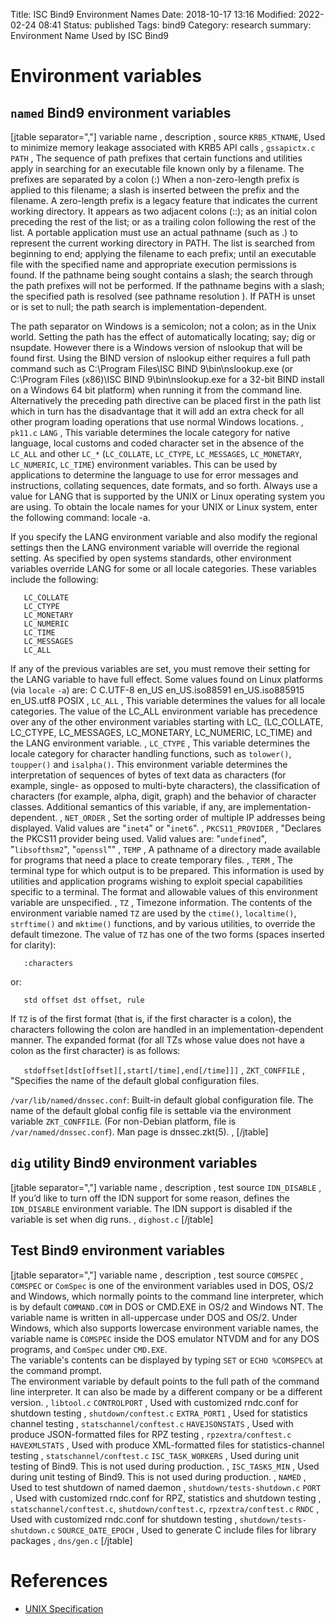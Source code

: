 Title: ISC Bind9 Environment Names
Date: 2018-10-17 13:16
Modified: 2022-02-24 08:41
Status: published
Tags: bind9
Category: research
summary: Environment Name Used by ISC Bind9

Environment variables
=====================

`named` Bind9 environment variables
---------------------------

[jtable separator=","]
variable name , description , source
`KRB5_KTNAME`, Used to minimize memory leakage associated with KRB5 API calls , `gssapictx.c`
`PATH` , The sequence of path prefixes that certain functions and utilities apply in searching for an executable file known only by a filename. The prefixes are separated by a colon (:) When a non-zero-length prefix is applied to this filename; a slash is inserted between the prefix and the filename. A zero-length prefix is a legacy feature that indicates the current working directory. It appears as two adjacent colons (::); as an initial colon preceding the rest of the list; or as a trailing colon following the rest of the list. A portable application must use an actual pathname (such as .) to represent the current working directory in PATH. The list is searched from beginning to end; applying the filename to each prefix; until an executable file with the specified name and appropriate execution permissions is found. If the pathname being sought contains a slash; the search through the path prefixes will not be performed. If the pathname begins with a slash; the specified path is resolved (see pathname resolution ). If PATH is unset or is set to null; the path search is implementation-dependent.  <p>The path separator on Windows is a semicolon; not a colon; as in the Unix world. Setting the path has the effect of automatically locating; say; dig or nsupdate. However there is a Windows version of nslookup that will be found first. Using the BIND version of nslookup either requires a full path command such as C:\Program Files\ISC BIND 9\bin\nslookup.exe (or C:\Program Files (x86)\ISC BIND 9\bin\nslookup.exe for a 32-bit BIND install on a Windows 64 bit platform) when running it from the command line. Alternatively the preceding path directive can be placed first in the path list which in turn has the disadvantage that it will add an extra check for all other program loading operations that use normal Windows locations. , `pk11.c`
`LANG` , This variable determines the locale category for native language, local customs and coded character set in the absence of the `LC_ALL` and other `LC_*` (<code>LC_COLLATE</code>, <code>LC_CTYPE</code>, <code>LC_MESSAGES</code>, <code>LC_MONETARY</code>, <code>LC_NUMERIC</code>, <code>LC_TIME</code>) environment variables. This can be used by applications to determine the language to use for error messages and instructions, collating sequences, date formats, and so forth. Always use a value for LANG that is supported by the UNIX or Linux operating system you are using. To obtain the locale names for your UNIX or Linux system, enter the following command: locale -a.</p> <p>If you specify the LANG environment variable and also modify the regional settings then the LANG environment variable will override the regional setting. As specified by open systems standards, other environment variables override LANG for some or all locale categories. These variables include the following:</p> <p><code>   LC_COLLATE</code><br /> <code>   LC_CTYPE</code><br /> <code>   LC_MONETARY</code><br /> <code>   LC_NUMERIC</code><br /> <code>   LC_TIME</code><br /> <code>   LC_MESSAGES</code><br /> <code>   LC_ALL</code></p> <p>If any of the previous variables are set, you must remove their setting for the LANG variable to have full effect. Some values found on Linux platforms (via <code>locale</code> <code>-a</code>) are: C C.UTF-8 en_US en_US.iso88591 en_US.iso885915 en_US.utf8 POSIX ,
`LC_ALL` , This variable determines the values for all locale categories. The value of the LC_ALL environment variable has precedence over any of the other environment variables starting with LC_ (LC_COLLATE, LC_CTYPE, LC_MESSAGES, LC_MONETARY, LC_NUMERIC, LC_TIME) and the LANG environment variable. ,
`LC_CTYPE` , This variable determines the locale category for character handling functions, such as <code>tolower()</code>, <code>toupper()</code> and <code>isalpha()</code>. This environment variable determines the interpretation of sequences of bytes of text data as characters (for example, single- as opposed to multi-byte characters), the classification of characters (for example, alpha, digit, graph) and the behavior of character classes. Additional semantics of this variable, if any, are implementation-dependent. ,
`NET_ORDER` , Set the sorting order of multiple IP addresses being displayed. Valid values are &quot;<code>inet4</code>&quot; or &quot;<code>inet6</code>&quot;. ,
`PKCS11_PROVIDER` , "Declares the PKCS11 provider being used. Valid values are: &quot;<code>undefined</code>&quot;, &quot;<code>libsofthsm2</code>&quot;, &quot;<code>openssl</code>&quot;" ,
`TEMP` , A pathname of a directory made available for programs that need a place to create temporary files. ,
`TERM` , The terminal type for which output is to be prepared. This information is used by utilities and application programs wishing to exploit special capabilities specific to a terminal. The format and allowable values of this environment variable are unspecified. ,
`TZ` , Timezone information. The contents of the environment variable named `TZ` are used by the `ctime()`, <code>localtime()</code>, <code>strftime()</code> and <code>mktime()</code> functions, and by various utilities, to override the default timezone. The value of <code>TZ</code> has one of the two forms (spaces inserted for clarity):</p> <p><code>   :characters</code></p> <p>or:</p> <p><code>   std offset dst offset, rule</code></tt></p> <p>If <code>TZ</code> is of the first format (that is, if the first character is a colon), the characters following the colon are handled in an implementation-dependent manner. The expanded format (for all TZs whose value does not have a colon as the first character) is as follows:</p> <p><code>   stdoffset\[dst\[offset\]\[,start\[/time\],end\[/time\]\]\]</code> ,
`ZKT_CONFFILE` , "Specifies the name of the default global configuration files.</p> <p><code>/var/lib/named/dnssec.conf</code>: Built-in default global configuration file. The name of the default global config file is settable via the environment variable <code>ZKT_CONFFILE</code>. (For non-Debian platform, file is <code>/var/named/dnssec.conf</code>). Man page is dnssec.zkt(5). ,
[/jtable]

`dig` utility Bind9 environment variables
---------------------------

[jtable separator=","]
variable name , description , test source
`IDN_DISABLE` , If you’d like to turn off the IDN support for some reason, defines the `IDN_DISABLE` environment variable. The IDN support is disabled if the variable is set when dig runs. , `dighost.c`
[/jtable]

Test Bind9 environment variables
---------------------------

[jtable separator=","]
variable name , description , test source
`COMSPEC` , `COMSPEC` or `ComSpec` is one of the environment variables used in DOS, OS/2 and Windows, which normally points to the command line interpreter, which is by default `COMMAND.COM` in DOS or CMD.EXE in OS/2 and Windows NT. The variable name is written in all-uppercase under DOS and OS/2. Under Windows, which also supports lowercase environment variable names, the variable name is `COMSPEC` inside the DOS emulator NTVDM and for any DOS programs, and `ComSpec` under `CMD.EXE`.<br /> The variable's contents can be displayed by typing `SET` or `ECHO %COMSPEC%` at the command prompt.<br /> The environment variable by default points to the full path of the command line interpreter. It can also be made by a different company or be a different version. , `libtool.c`
`CONTROLPORT` , Used with customized rndc.conf for shutdown testing , `shutdown/conftest.c`
`EXTRA_PORT1` , Used for statistics channel testing , `statschannel/conftest.c`
`HAVEJSONSTATS` , Used with produce JSON-formatted files for RPZ testing , `rpzextra/conftest.c`
`HAVEXMLSTATS` , Used with produce XML-formatted files for statistics-channel testing , `statschannel/conftest.c`
`ISC_TASK_WORKERS` , Used during unit testing of Bind9. This is not used during production. ,
`ISC_TASKS_MIN` , Used during unit testing of Bind9. This is not used during production. ,
`NAMED` , Used to test shutdown of named daemon , `shutdown/tests-shutdown.c`
`PORT` , Used with customized rndc.conf for RPZ, statistics and shutdown testing , `statschannel/conftest.c`, `shutdown/conftest.c`, `rpzextra/conftest.c`
`RNDC` , Used with customized rndc.conf for shutdown testing , `shutdown/tests-shutdown.c`
`SOURCE_DATE_EPOCH` , Used to generate C include files for library packages , `dns/gen.c`
[/jtable]

References
==========

- [UNIX Specification](http://pubs.opengroup.org/onlinepubs/7908799/xbd/envvar.html)

